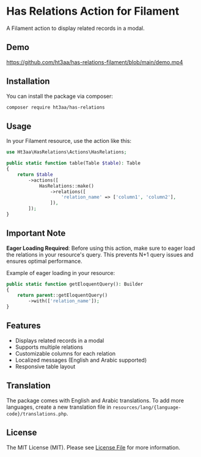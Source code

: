 # Has Relations Action for Filament

A Filament action to display related records in a modal.

## Demo

https://github.com/ht3aa/has-relations-filament/blob/main/demo.mp4

## Installation

You can install the package via composer:

```bash
composer require ht3aa/has-relations
```

## Usage

In your Filament resource, use the action like this:

```php
use Ht3aa\HasRelations\Actions\HasRelations;

public static function table(Table $table): Table
{
    return $table
        ->actions([
            HasRelations::make()
                ->relations([
                    'relation_name' => ['column1', 'column2'],
                ]),
        ]);
}
```

## Important Note

**Eager Loading Required**: Before using this action, make sure to eager load the relations in your resource's query. This prevents N+1 query issues and ensures optimal performance.

Example of eager loading in your resource:

```php
public static function getEloquentQuery(): Builder
{
    return parent::getEloquentQuery()
        ->with(['relation_name']);
}
```

## Features

-   Displays related records in a modal
-   Supports multiple relations
-   Customizable columns for each relation
-   Localized messages (English and Arabic supported)
-   Responsive table layout

## Translation

The package comes with English and Arabic translations. To add more languages, create a new translation file in `resources/lang/{language-code}/translations.php`.

## License

The MIT License (MIT). Please see [License File](LICENSE.md) for more information.
